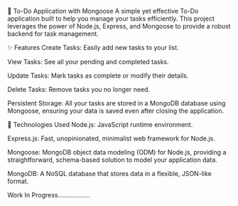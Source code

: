 📝 To-Do Application with Mongoose
A simple yet effective To-Do application built to help you manage your tasks efficiently. This project leverages the power of Node.js, Express, and Mongoose to provide a robust backend for task management.

✨ Features
Create Tasks: Easily add new tasks to your list.

View Tasks: See all your pending and completed tasks.

Update Tasks: Mark tasks as complete or modify their details.

Delete Tasks: Remove tasks you no longer need.

Persistent Storage: All your tasks are stored in a MongoDB database using Mongoose, ensuring your data is saved even after closing the application.

🚀 Technologies Used
Node.js: JavaScript runtime environment.

Express.js: Fast, unopinionated, minimalist web framework for Node.js.

Mongoose: MongoDB object data modeling (ODM) for Node.js, providing a straightforward, schema-based solution to model your application data.

MongoDB: A NoSQL database that stores data in a flexible, JSON-like format.

Work In Progress..................

